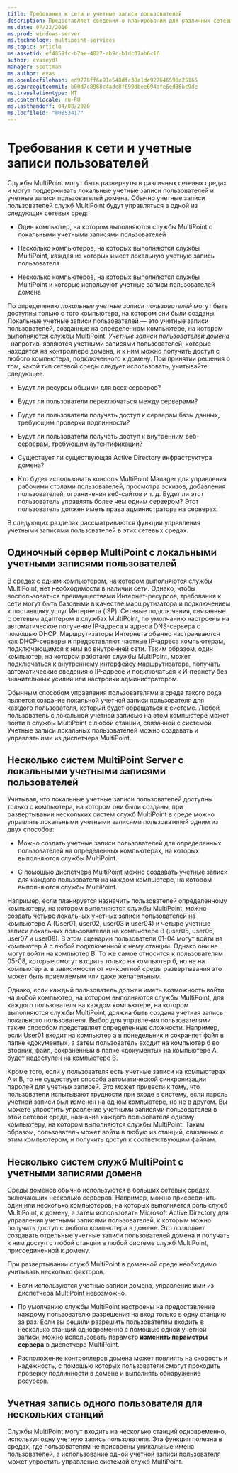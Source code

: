 ```yaml
---
title: Требования к сети и учетные записи пользователей
description: Предоставляет сведения о планировании для различных сетевых и пользовательских сценариев с помощью служб MultiPoint.
ms.date: 07/22/2016
ms.prod: windows-server
ms.technology: multipoint-services
ms.topic: article
ms.assetid: ef4859fc-b7ae-4827-ab9c-b1dc07ab6c16
author: evaseydl
manager: scottman
ms.author: evas
ms.openlocfilehash: ed9770ff6e91e548dfc38a1de927646590a25165
ms.sourcegitcommit: b00d7c8968c4adc8f699dbee694afe6ed36bc9de
ms.translationtype: MT
ms.contentlocale: ru-RU
ms.lasthandoff: 04/08/2020
ms.locfileid: "80853417"
---
```

# <a name="network-considerations-and-user-accounts"></a>Требования к сети и учетные записи пользователей
Службы MultiPoint могут быть развернуты в различных сетевых средах и могут поддерживать локальные учетные записи пользователей и учетные записи пользователей домена. Обычно учетные записи пользователей служб MultiPoint будут управляться в одной из следующих сетевых сред:  
  
-   Один компьютер, на котором выполняются службы MultiPoint с локальными учетными записями пользователей  
  
-   Несколько компьютеров, на которых выполняются службы MultiPoint, каждая из которых имеет локальную учетную запись пользователя  
  
-   Несколько компьютеров, на которых выполняются службы MultiPoint и которые используют учетные записи пользователей домена

По определению *локальные учетные записи пользователей* могут быть доступны только с того компьютера, на котором они были созданы. Локальные учетные записи пользователей — это учетные записи пользователей, созданные на определенном компьютере, на котором выполняются службы MultiPoint. *Учетные записи пользователей домена* , напротив, являются учетными записями пользователей, которые находятся на контроллере домена, и к ним можно получить доступ с любого компьютера, подключенного к домену. При принятии решения о том, какой тип сетевой среды следует использовать, учитывайте следующее.  
  
-   Будут ли ресурсы общими для всех серверов?  
  
-   Будут ли пользователи переключаться между серверами?  
  
-   Будут ли пользователи получать доступ к серверам базы данных, требующим проверки подлинности?  
  
-   Будут ли пользователи получать доступ к внутренним веб-серверам, требующим аутентификации?  
  
-   Существует ли существующая Active Directory инфраструктура домена?  
  
-   Кто будет использовать консоль MultiPoint Manager для управления рабочими столами пользователей, просмотра эскизов, добавления пользователей, ограничения веб-сайтов и т. д. Будет ли этот пользователь управлять более чем одним сервером? Этот пользователь должен иметь права администратора на серверах.  
  
В следующих разделах рассматриваются функции управления учетными записями пользователей в этих сетевых средах.  
  
## <a name="single-multipoint-server-with-local-user-accounts"></a>Одиночный сервер MultiPoint с локальными учетными записями пользователей  
В средах с одним компьютером, на котором выполняются службы MultiPoint, нет необходимости в наличии сети. Однако, чтобы воспользоваться преимуществами Интернет-ресурсов, требования к сети могут быть базовыми в качестве маршрутизатора и подключением к поставщику услуг Интернета (ISP). Сетевые подключения, связанные с сетевым адаптером в службах MultiPoint, по умолчанию настроены на автоматическое получение IP-адреса и адреса DNS-сервера с помощью DHCP. Маршрутизаторы Интернета обычно настраиваются как DHCP-серверы и предоставляют частные IP-адреса компьютерам, подключающимся к ним во внутренней сети. Таким образом, один компьютер, на котором работают службы MultiPoint, может подключаться к внутреннему интерфейсу маршрутизатора, получать автоматические сведения о IP-адресе и подключаться к Интернету без значительных усилий или настройки администратором.  
  
Обычным способом управления пользователями в среде такого рода является создание локальной учетной записи пользователя для каждого пользователя, который будет обращаться к системе. Любой пользователь с локальной учетной записью на этом компьютере может войти в службы MultiPoint с любой станции, связанной с системой. Учетные записи локальных пользователей можно создавать и управлять ими из диспетчера MultiPoint.  
  
## <a name="multiple-multipoint-server-systems-with-local-user-accounts"></a>Несколько систем MultiPoint Server с локальными учетными записями пользователей  
Учитывая, что локальные учетные записи пользователей доступны только с компьютера, на котором они были созданы, при развертывании нескольких систем служб MultiPoint в среде можно управлять локальными учетными записями пользователей одним из двух способов:  
  
-   Можно создать учетные записи пользователей для определенных пользователей на определенных компьютерах, на которых выполняются службы MultiPoint.  
  
-   С помощью диспетчера MultiPoint можно создавать учетные записи для каждого пользователя на каждом компьютере, на котором выполняются службы MultiPoint.  
  
Например, если планируется назначить пользователей определенному компьютеру, на котором выполняются службы MultiPoint, можно создать четыре локальных учетных записи пользователей на компьютере A (User01, user02, user03 и user04) и четыре учетные записи локальных пользователей на компьютере B (user05, user06, user07 и user08). В этом сценарии пользователи 01\-04 могут войти на компьютер A с любой подключенной к нему станции. Однако они не могут войти на компьютер B. То же самое относится к пользователям 05\-08, которые смогут входить только на компьютер б, но не на компьютер а. в зависимости от конкретной среды развертывания это может быть приемлемым или даже желательным.  
  
Однако, если каждый пользователь должен иметь возможность войти на любой компьютер, на котором выполняются службы MultiPoint, для каждого пользователя на каждом компьютере, на котором выполняются службы MultiPoint, должна быть создана учетная запись локального пользователя. Выбор для управления пользователями таким способом представляет определенные сложности. Например, если User01 входит на компьютер а в понедельник и сохраняет файл в папке «документы», а затем пользователь входит на компьютер б во вторник, файл, сохраненный в папке «документы» на компьютере A, будет недоступен на компьютере B.  
  
Кроме того, если у пользователя есть учетные записи на компьютерах A и B, то не существует способа автоматической синхронизации паролей для учетных записей. Это может привести к тому, что пользователи испытывают трудности при входе в систему, если пароль учетной записи был изменен на одном компьютере, но не в другом. Вы можете упростить управление учетными записями пользователей в этой сетевой среде, назначив каждого пользователя одному компьютеру, на котором выполняются службы MultiPoint. Таким образом, пользователь может войти в любую из станций, связанных с этим компьютером, и получить доступ к соответствующим файлам.  
  
## <a name="multiple-multipoint-services-systems-with-domain-accounts"></a>Несколько систем служб MultiPoint с учетными записями домена  
Среды доменов обычно используются в больших сетевых средах, включающих несколько серверов. Например, можно присоединить один или несколько компьютеров, на которых выполняется роль служб MultiPoint, к домену, а затем использовать Microsoft Active Directory для управления учетными записями пользователей, к которым можно получить доступ с любого компьютера в домене. Это позволяет создавать отдельные учетные записи пользователей домена и получать к ним доступ с любой станции в любой системе служб MultiPoint, присоединенной к домену.  
 
При развертывании служб MultiPoint в доменной среде необходимо учитывать несколько факторов.  
  
-   Если используются учетные записи домена, управление ими из диспетчера MultiPoint невозможно.  
  
-   По умолчанию службы MultiPoint настроены на предоставление каждому пользователю разрешения на вход только в одну станцию за раз. Если вы решили разрешить пользователям входить в несколько станций одновременно с помощью одной учетной записи, можно использовать параметр **изменить параметры сервера** в диспетчере MultiPoint.  
  
-   Расположение контроллеров домена может повлиять на скорость и надежность, с помощью которых пользователи смогут проходить проверку подлинности в домене и выполнять обнаружение ресурсов.  
  
## <a name="single-user-account-for-multiple-stations"></a>Учетная запись одного пользователя для нескольких станций  
Службы MultiPoint могут входить на несколько станций одновременно, используя одну учетную запись пользователя. Эта функция полезна в средах, где пользователям не присвоены уникальные имена пользователей, а использование одной учетной записи пользователя может упростить управление системой служб MultiPoint.  
  
